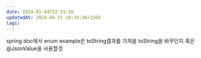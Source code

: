 ```yaml
---
date: 2024-01-04T22:51:58
updatedAt: 2024-04-21 18:34:36+1560
tags: 
---
```

spring doc에서 enum example은 toString결과를 가져옴
toString을 바꾸던지 혹은 @JsonValue을 사용할것